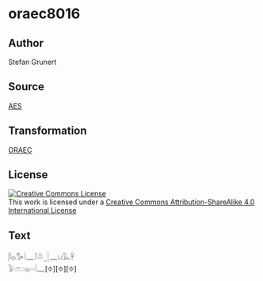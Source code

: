 # oraec8016

## Author

Stefan Grunert

## Source

[AES](https://github.com/simondschweitzer/aes)

## Transformation

[ORAEC](https://oraec.github.io/)

## License

<a rel="license" href="http://creativecommons.org/licenses/by-sa/4.0/"><img alt="Creative Commons License" style="border-width:0" src="https://i.creativecommons.org/l/by-sa/4.0/88x31.png" /></a><br />This work is licensed under a <a rel="license" href="http://creativecommons.org/licenses/by-sa/4.0/">Creative Commons Attribution-ShareAlike 4.0 International License</a>

## Text

𓋴𓐍𓅜𓇋𓈖𓎛𓌨𓃀𓈖𓂓𓅓𓋹<br>
𓅱𓂧𓐍𓏏𓇋𓈖[⯑][⯑][⯑]<br>
